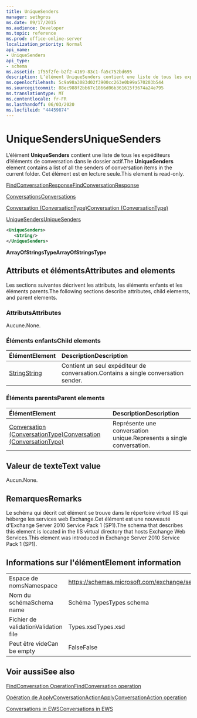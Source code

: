 ```yaml
---
title: UniqueSenders
manager: sethgros
ms.date: 09/17/2015
ms.audience: Developer
ms.topic: reference
ms.prod: office-online-server
localization_priority: Normal
api_name:
- UniqueSenders
api_type:
- schema
ms.assetid: 1f55f2fe-b2f2-4169-83c1-fa5c752bd695
description: L’élément UniqueSenders contient une liste de tous les expéditeurs d’éléments de conversation dans le dossier actif. Cet élément est en lecture seule.
ms.openlocfilehash: 5c9a98a3083d02f3900cc263e0b99a570203b544
ms.sourcegitcommit: 88ec988f2bb67c1866d06b361615f3674a24e795
ms.translationtype: MT
ms.contentlocale: fr-FR
ms.lasthandoff: 06/03/2020
ms.locfileid: "44459874"
---
```

# <a name="uniquesenders"></a><span data-ttu-id="1227b-104">UniqueSenders</span><span class="sxs-lookup"><span data-stu-id="1227b-104">UniqueSenders</span></span>

<span data-ttu-id="1227b-105">L’élément **UniqueSenders** contient une liste de tous les expéditeurs d’éléments de conversation dans le dossier actif.</span><span class="sxs-lookup"><span data-stu-id="1227b-105">The **UniqueSenders** element contains a list of all the senders of conversation items in the current folder.</span></span> <span data-ttu-id="1227b-106">Cet élément est en lecture seule.</span><span class="sxs-lookup"><span data-stu-id="1227b-106">This element is read-only.</span></span> 
  
[<span data-ttu-id="1227b-107">FindConversationResponse</span><span class="sxs-lookup"><span data-stu-id="1227b-107">FindConversationResponse</span></span>](findconversationresponse.md)
  
[<span data-ttu-id="1227b-108">Conversations</span><span class="sxs-lookup"><span data-stu-id="1227b-108">Conversations</span></span>](conversations-ex15websvcsotherref.md)
  
[<span data-ttu-id="1227b-109">Conversation (ConversationType)</span><span class="sxs-lookup"><span data-stu-id="1227b-109">Conversation (ConversationType)</span></span>](conversation-conversationtype.md)
  
[<span data-ttu-id="1227b-110">UniqueSenders</span><span class="sxs-lookup"><span data-stu-id="1227b-110">UniqueSenders</span></span>](uniquesenders.md)
  
```XML
<UniqueSenders>
   <String/>
</UniqueSenders>
```

 <span data-ttu-id="1227b-111">**ArrayOfStringsType**</span><span class="sxs-lookup"><span data-stu-id="1227b-111">**ArrayOfStringsType**</span></span>
## <a name="attributes-and-elements"></a><span data-ttu-id="1227b-112">Attributs et éléments</span><span class="sxs-lookup"><span data-stu-id="1227b-112">Attributes and elements</span></span>

<span data-ttu-id="1227b-113">Les sections suivantes décrivent les attributs, les éléments enfants et les éléments parents.</span><span class="sxs-lookup"><span data-stu-id="1227b-113">The following sections describe attributes, child elements, and parent elements.</span></span>
  
### <a name="attributes"></a><span data-ttu-id="1227b-114">Attributs</span><span class="sxs-lookup"><span data-stu-id="1227b-114">Attributes</span></span>

<span data-ttu-id="1227b-115">Aucune.</span><span class="sxs-lookup"><span data-stu-id="1227b-115">None.</span></span>
  
### <a name="child-elements"></a><span data-ttu-id="1227b-116">Éléments enfants</span><span class="sxs-lookup"><span data-stu-id="1227b-116">Child elements</span></span>

|<span data-ttu-id="1227b-117">**Élément**</span><span class="sxs-lookup"><span data-stu-id="1227b-117">**Element**</span></span>|<span data-ttu-id="1227b-118">**Description**</span><span class="sxs-lookup"><span data-stu-id="1227b-118">**Description**</span></span>|
|:-----|:-----|
|[<span data-ttu-id="1227b-119">String</span><span class="sxs-lookup"><span data-stu-id="1227b-119">String</span></span>](string.md) <br/> |<span data-ttu-id="1227b-120">Contient un seul expéditeur de conversation.</span><span class="sxs-lookup"><span data-stu-id="1227b-120">Contains a single conversation sender.</span></span>  <br/> |
   
### <a name="parent-elements"></a><span data-ttu-id="1227b-121">Éléments parents</span><span class="sxs-lookup"><span data-stu-id="1227b-121">Parent elements</span></span>

|<span data-ttu-id="1227b-122">**Élément**</span><span class="sxs-lookup"><span data-stu-id="1227b-122">**Element**</span></span>|<span data-ttu-id="1227b-123">**Description**</span><span class="sxs-lookup"><span data-stu-id="1227b-123">**Description**</span></span>|
|:-----|:-----|
|[<span data-ttu-id="1227b-124">Conversation (ConversationType)</span><span class="sxs-lookup"><span data-stu-id="1227b-124">Conversation (ConversationType)</span></span>](conversation-conversationtype.md) <br/> |<span data-ttu-id="1227b-125">Représente une conversation unique.</span><span class="sxs-lookup"><span data-stu-id="1227b-125">Represents a single conversation.</span></span>  <br/> |
   
## <a name="text-value"></a><span data-ttu-id="1227b-126">Valeur de texte</span><span class="sxs-lookup"><span data-stu-id="1227b-126">Text value</span></span>

<span data-ttu-id="1227b-127">Aucun.</span><span class="sxs-lookup"><span data-stu-id="1227b-127">None.</span></span>
  
## <a name="remarks"></a><span data-ttu-id="1227b-128">Remarques</span><span class="sxs-lookup"><span data-stu-id="1227b-128">Remarks</span></span>

<span data-ttu-id="1227b-129">Le schéma qui décrit cet élément se trouve dans le répertoire virtuel IIS qui héberge les services web Exchange.Cet élément est une nouveauté d'Exchange Server 2010 Service Pack 1 (SP1).</span><span class="sxs-lookup"><span data-stu-id="1227b-129">The schema that describes this element is located in the IIS virtual directory that hosts Exchange Web Services.This element was introduced in Exchange Server 2010 Service Pack 1 (SP1).</span></span>
  
## <a name="element-information"></a><span data-ttu-id="1227b-130">Informations sur l'élément</span><span class="sxs-lookup"><span data-stu-id="1227b-130">Element information</span></span>

|||
|:-----|:-----|
|<span data-ttu-id="1227b-131">Espace de noms</span><span class="sxs-lookup"><span data-stu-id="1227b-131">Namespace</span></span>  <br/> |https://schemas.microsoft.com/exchange/services/2006/types  <br/> |
|<span data-ttu-id="1227b-132">Nom du schéma</span><span class="sxs-lookup"><span data-stu-id="1227b-132">Schema name</span></span>  <br/> |<span data-ttu-id="1227b-133">Schéma Types</span><span class="sxs-lookup"><span data-stu-id="1227b-133">Types schema</span></span>  <br/> |
|<span data-ttu-id="1227b-134">Fichier de validation</span><span class="sxs-lookup"><span data-stu-id="1227b-134">Validation file</span></span>  <br/> |<span data-ttu-id="1227b-135">Types.xsd</span><span class="sxs-lookup"><span data-stu-id="1227b-135">Types.xsd</span></span>  <br/> |
|<span data-ttu-id="1227b-136">Peut être vide</span><span class="sxs-lookup"><span data-stu-id="1227b-136">Can be empty</span></span>  <br/> |<span data-ttu-id="1227b-137">False</span><span class="sxs-lookup"><span data-stu-id="1227b-137">False</span></span>  <br/> |
   
## <a name="see-also"></a><span data-ttu-id="1227b-138">Voir aussi</span><span class="sxs-lookup"><span data-stu-id="1227b-138">See also</span></span>



[<span data-ttu-id="1227b-139">FindConversation Operation</span><span class="sxs-lookup"><span data-stu-id="1227b-139">FindConversation operation</span></span>](findconversation-operation.md)
  
[<span data-ttu-id="1227b-140">Opération de ApplyConversationAction</span><span class="sxs-lookup"><span data-stu-id="1227b-140">ApplyConversationAction operation</span></span>](applyconversationaction-operation.md)


[<span data-ttu-id="1227b-141">Conversations in EWS</span><span class="sxs-lookup"><span data-stu-id="1227b-141">Conversations in EWS</span></span>](https://msdn.microsoft.com/library/91e64629-db6c-4c94-9dcb-d386232e8467%28Office.15%29.aspx)


